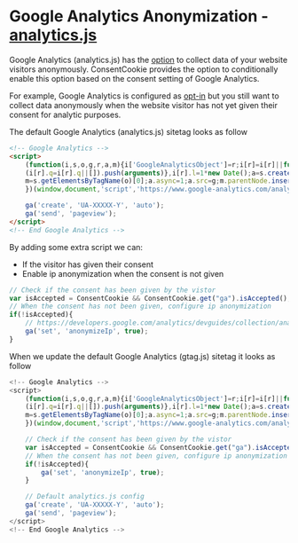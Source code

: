 # Google Analytics Anonymization - [analytics.js](https://developers.google.com/analytics/devguides/collection/analyticsjs/)

Google Analytics \(analytics.js\) has the [option](https://developers.google.com/analytics/devguides/collection/analyticsjs/ip-anonymization) to collect data of your website visitors anonymously. ConsentCookie provides the option to conditionally enable this option based on the consent setting of Google Analytics.

For example, Google Analytics is configured as [opt-in](../configuration/) but you still want to collect data anonymously when the website visitor has not yet given their consent for analytic purposes.

The default Google Analytics \(analytics.js\) sitetag looks as follow

```html
<!-- Google Analytics -->
<script>
    (function(i,s,o,g,r,a,m){i['GoogleAnalyticsObject']=r;i[r]=i[r]||function(){
    (i[r].q=i[r].q||[]).push(arguments)},i[r].l=1*new Date();a=s.createElement(o),
    m=s.getElementsByTagName(o)[0];a.async=1;a.src=g;m.parentNode.insertBefore(a,m)
    })(window,document,'script','https://www.google-analytics.com/analytics.js','ga');

    ga('create', 'UA-XXXXX-Y', 'auto');
    ga('send', 'pageview');
</script>
<!-- End Google Analytics -->
```

By adding some extra script we can:

* If the visitor has given their consent
* Enable ip anonymization when the consent is not given

```js
// Check if the consent has been given by the vistor
var isAccepted = ConsentCookie && ConsentCookie.get("ga").isAccepted();
// When the consent has not been given, configure ip anonymization
if(!isAccepted){
    // https://developers.google.com/analytics/devguides/collection/analyticsjs/ip-anonymization
    ga('set', 'anonymizeIp', true);
}
```

When we update the default Google Analytics \(gtag.js\) sitetag it looks as follow

```js
<!-- Google Analytics -->
<script>
    (function(i,s,o,g,r,a,m){i['GoogleAnalyticsObject']=r;i[r]=i[r]||function(){
    (i[r].q=i[r].q||[]).push(arguments)},i[r].l=1*new Date();a=s.createElement(o),
    m=s.getElementsByTagName(o)[0];a.async=1;a.src=g;m.parentNode.insertBefore(a,m)
    })(window,document,'script','https://www.google-analytics.com/analytics.js','ga');

    // Check if the consent has been given by the vistor
    var isAccepted = ConsentCookie && ConsentCookie.get("ga").isAccepted();
    // When the consent has not been given, configure ip anonymization
    if(!isAccepted){
        ga('set', 'anonymizeIp', true);
    }

    // Default analytics.js config
    ga('create', 'UA-XXXXX-Y', 'auto');
    ga('send', 'pageview');
</script>
<!-- End Google Analytics -->
```



